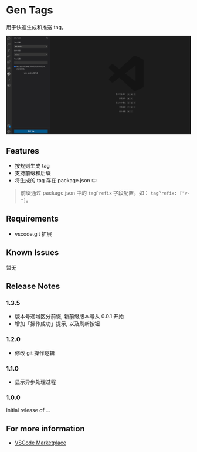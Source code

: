 # Gen Tags

用于快速生成和推送 tag。

![view](src/assets/view.jpg)

## Features

- 按规则生成 tag
- 支持前缀和后缀
- 将生成的 tag 存在 package.json 中

> 前缀通过 package.json 中的 `tagPrefix` 字段配置，如： `tagPrefix: ["v-"]`。

## Requirements

- vscode.git 扩展

## Known Issues

暂无

## Release Notes

### 1.3.5

- 版本号递增区分前缀, 新前缀版本号从 0.0.1 开始
- 增加「操作成功」提示, 以及刷新按钮

### 1.2.0

- 修改 git 操作逻辑

### 1.1.0

- 显示异步处理过程

### 1.0.0

Initial release of ...

## For more information

* [VSCode Marketplace](https://marketplace.visualstudio.com/items?itemName=zhaoqing.gen-tags)
